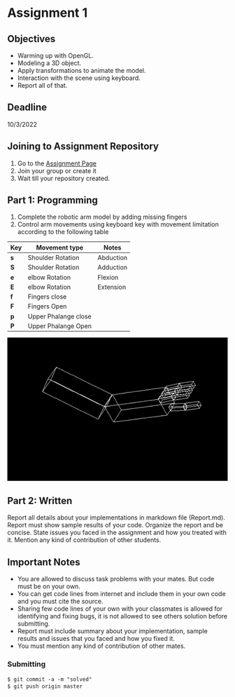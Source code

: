 # Assignment 1

## Objectives

* Warming up with OpenGL. 
* Modeling a 3D object.
* Apply transformations to animate the model.
* Interaction with the scene using keyboard.
* Report all of that.

## Deadline

10/3/2022

## Joining to Assignment Repository

1. Go to the [Assignment Page](https://classroom.github.com/a/w_asRLZa)
2. Join your group or create it
3. Wait till your repository created.

## Part 1: Programming

1. Complete the robotic arm model by adding missing fingers
2. Control arm movements using keyboard key with movement limitation according to the following table

| Key| Movement type | Notes |
|---|---|--|
|**s** | Shoulder Rotation | Abduction | 
|**S** | Shoulder Rotation | Adduction |
|**e** | elbow Rotation |Flexion|
|**E** | elbow Rotation | Extension|
|**f** | Fingers close || 
|**F** | Fingers Open || 
|**p** | Upper Phalange close || 
|**P** | Upper Phalange Open || 

![](../images/robot-arm-fingers.png)

## Part 2: Written

Report all details about your implementations in markdown file (Report.md). Report must show sample results of your code. Organize the report and be concise. State issues you faced in the assignment and how you treated with it. Mention any kind of contribution of other students.


## Important Notes 
* You are allowed to discuss task problems with your mates. But code must be on your own.
* You can get code lines from internet and include them in your own code and you must cite the source.
* Sharing few code lines of your own with your classmates is allowed for identifying and fixing bugs, it is not allowed to see others solution before submitting.
* Report must include summary about your implementation, sample results and issues that you faced and how you fixed it.
* You must mention any kind of contribution of other mates.

### Submitting

```terminal
$ git commit -a -m "solved"
$ git push origin master
```
